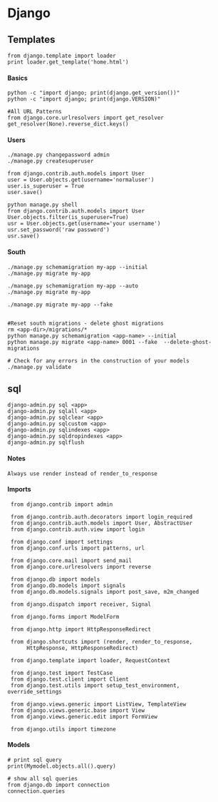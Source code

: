 Django
======


Templates
---------


    from django.template import loader
	print loader.get_template('home.html')


#### Basics

    python -c "import django; print(django.get_version())"
    python -c "import django; print(django.VERSION)"

    #All URL Patterns
    from django.core.urlresolvers import get_resolver
    get_resolver(None).reverse_dict.keys()


#### Users

    ./manage.py changepassword admin
    ./manage.py createsuperuser

    from django.contrib.auth.models import User
    user = User.objects.get(username='normaluser')
    user.is_superuser = True
    user.save()

    python manage.py shell
    from django.contrib.auth.models import User
    User.objects.filter(is_superuser=True)
    usr = User.objects.get(username='your username')
    usr.set_password('raw password')
    usr.save()


#### South

    ./manage.py schemamigration my-app --initial
    ./manage.py migrate my-app

    ./manage.py schemamigration my-app --auto
    ./manage.py migrate my-app

    ./manage.py migrate my-app --fake


    #Reset south migrations - delete ghost migrations
    rm <app-dir>/migrations/*
    python manage.py schemamigration <app-name> --initial
    python manage.py migrate <app-name> 0001 --fake  --delete-ghost-migrations

    # Check for any errors in the construction of your models
    ./manage.py validate


sql
---

```
django-admin.py sql <app>
django-admin.py sqlall <app>
django-admin.py sqlclear <app>
django-admin.py sqlcustom <app>
django-admin.py sqlindexes <app>
django-admin.py sqldropindexes <app>
django-admin.py sqlflush
```


#### Notes

    Always use render instead of render_to_response



#### Imports

     from django.contrib import admin

     from django.contrib.auth.decorators import login_required
     from django.contrib.auth.models import User, AbstractUser
     from django.contrib.auth.view import login

     from django.conf import settings
     from django.conf.urls import patterns, url

     from django.core.mail import send_mail
     from django.core.urlresolvers import reverse

     from django.db import models
     from django.db.models import signals
     from django.db.models.signals import post_save, m2m_changed

     from django.dispatch import receiver, Signal

     from django.forms import ModelForm

     from django.http import HttpResponseRedirect

     from django.shortcuts import (render, render_to_response,
          HttpResponse, HttpResponseRedirect)

     from django.template import loader, RequestContext

     from django.test import TestCase
     from django.test.client import Client
     from django.test.utils import setup_test_environment, override_settings

     from django.views.generic import ListView, TemplateView
     from django.views.generic.base import View
     from django.views.generic.edit import FormView

     from django.utils import timezone



#### Models

    # print sql query
    print(Mymodel.objects.all().query)

    # show all sql queries
    from django.db import connection
    connection.queries
